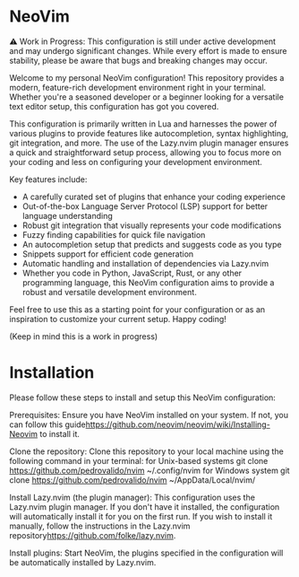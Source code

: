# NeoVim

:warning: Work in Progress: This configuration is still under active development and may undergo significant changes. While every effort is made to ensure stability, please be aware that bugs and breaking changes may occur.

Welcome to my personal NeoVim configuration! This repository provides a modern, feature-rich development environment right in your terminal. Whether you're a seasoned developer or a beginner looking for a versatile text editor setup, this configuration has got you covered.

This configuration is primarily written in Lua and harnesses the power of various plugins to provide features like autocompletion, syntax highlighting, git integration, and more. The use of the Lazy.nvim plugin manager ensures a quick and straightforward setup process, allowing you to focus more on your coding and less on configuring your development environment.

Key features include:

- A carefully curated set of plugins that enhance your coding experience
- Out-of-the-box Language Server Protocol (LSP) support for better language understanding
- Robust git integration that visually represents your code modifications
- Fuzzy finding capabilities for quick file navigation
- An autocompletion setup that predicts and suggests code as you type
- Snippets support for efficient code generation
- Automatic handling and installation of dependencies via Lazy.nvim
- Whether you code in Python, JavaScript, Rust, or any other programming language, this NeoVim configuration aims to provide a robust and versatile development environment.

Feel free to use this as a starting point for your configuration or as an inspiration to customize your current setup. Happy coding!

(Keep in mind this is a work in progress)

# Installation

Please follow these steps to install and setup this NeoVim configuration:

Prerequisites: Ensure you have NeoVim installed on your system. If not, you can follow this guide<https://github.com/neovim/neovim/wiki/Installing-Neovim> to install it.

Clone the repository: Clone this repository to your local machine using the following command in your terminal:
for Unix-based systems
git clone https://github.com/pedrovalido/nvim ~/.config/nvim
for Windows system
git clone https://github.com/pedrovalido/nvim ~/AppData/Local/nvim/

Install Lazy.nvim (the plugin manager): This configuration uses the Lazy.nvim plugin manager.
If you don't have it installed, the configuration will automatically install it for you on the first run.
If you wish to install it manually, follow the instructions in the Lazy.nvim repository<https://github.com/folke/lazy.nvim>.

Install plugins: Start NeoVim, the plugins specified in the configuration will be automatically installed by Lazy.nvim.
